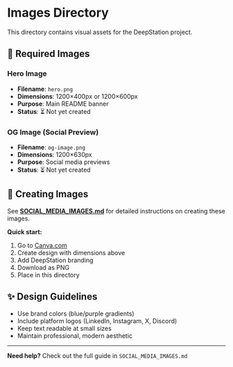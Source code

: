 # Images Directory

This directory contains visual assets for the DeepStation project.

## 📁 Required Images

### Hero Image
- **Filename**: `hero.png`
- **Dimensions**: 1200×400px or 1200×600px
- **Purpose**: Main README banner
- **Status**: ⏳ Not yet created

### OG Image (Social Preview)
- **Filename**: `og-image.png`
- **Dimensions**: 1200×630px
- **Purpose**: Social media previews
- **Status**: ⏳ Not yet created

## 🎨 Creating Images

See **[SOCIAL_MEDIA_IMAGES.md](../../SOCIAL_MEDIA_IMAGES.md)** for detailed instructions on creating these images.

**Quick start:**
1. Go to [Canva.com](https://canva.com)
2. Create design with dimensions above
3. Add DeepStation branding
4. Download as PNG
5. Place in this directory

## ✨ Design Guidelines

- Use brand colors (blue/purple gradients)
- Include platform logos (LinkedIn, Instagram, X, Discord)
- Keep text readable at small sizes
- Maintain professional, modern aesthetic

---

**Need help?** Check out the full guide in `SOCIAL_MEDIA_IMAGES.md`
